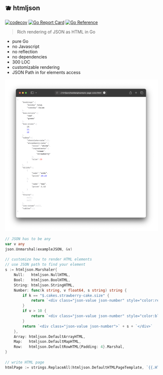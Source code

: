 ## 🫐 htmljson

[![codecov](https://codecov.io/gh/nikolaydubina/htmljson/branch/master/graph/badge.svg?token=yXmNdIDn8O)](https://codecov.io/gh/nikolaydubina/htmljson)
[![Go Report Card](https://goreportcard.com/badge/github.com/nikolaydubina/htmljson)](https://goreportcard.com/report/github.com/nikolaydubina/htmljson)
[![Go Reference](https://pkg.go.dev/badge/github.com/nikolaydubina/htmljson.svg)](https://pkg.go.dev/github.com/nikolaydubina/htmljson)

> Rich rendering of JSON as HTML in Go

* pure Go
* no Javascript
* no reflection
* no dependencies
* 300 LOC
* customizable rendering
* JSON Path in for elements access

![](./doc/example-color.png)

```go
// JSON has to be any
var v any
json.Unmarshal(exampleJSON, &v)

// customize how to render HTML elements
// use JSON path to find your element
s := htmljson.Marshaler{
    Null:   htmljson.NullHTML,
    Bool:   htmljson.BoolHTML,
    String: htmljson.StringHTML,
    Number: func(k string, v float64, s string) string {
        if k == "$.cakes.strawberry-cake.size" {
            return `<div class="json-value json-number" style="color:red;">` + s + `</div>`
        }
        if v > 10 {
            return `<div class="json-value json-number" style="color:blue;">` + s + `</div>`
        }
        return `<div class="json-value json-number">` + s + `</div>`
    },
    Array: htmljson.DefaultArrayHTML,
    Map:   htmljson.DefaultMapHTML,
    Row:   htmljson.DefaultRowHTML{Padding: 4}.Marshal,
}

// write HTML page
htmlPage := strings.ReplaceAll(htmljson.DefaultHTMLPageTemplate, `{{.HTMLJSON}}`, string(s.Marshal(v)))
```
